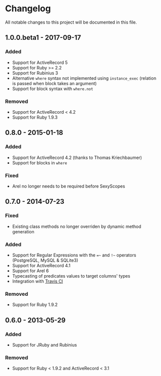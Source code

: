 # Changelog
All notable changes to this project will be documented in this file.

## 1.0.0.beta1 - 2017-09-17

### Added
- Support for ActiveRecord 5
- Support for Ruby >= 2.2
- Support for Rubinius 3
- Alternative `where` syntax not implemented using `instance_exec` (relation is passed when block takes an argument)
- Support for block syntax with `where.not`

### Removed
- Support for ActiveRecord < 4.2
- Support for Ruby 1.9.3

## 0.8.0 - 2015-01-18

### Added
- Support for ActiveRecord 4.2 (thanks to Thomas Kriechbaumer)
- Support for blocks in `where`

### Fixed
- Arel no longer needs to be required before SexyScopes

## 0.7.0 - 2014-07-23

### Fixed
- Existing class methods no longer overriden by dynamic method generation

### Added
- Support for Regular Expressions with the `=~` and `!~` operators (PostgreSQL, MySQL & SQLite3)
- Support for ActiveRecord 4.1
- Support for Arel 6
- Typecasting of predicates values to target columns' types
- Integration with [Travis CI](https://travis-ci.org/samleb/sexy_scopes)

### Removed
- Support for Ruby 1.9.2

## 0.6.0 - 2013-05-29

### Added
- Support for JRuby and Rubinius

### Removed
- Support for Ruby < 1.9.2 and ActiveRecord < 3.1
